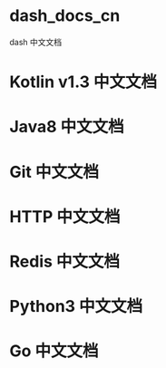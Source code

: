 # dash_docs_cn
dash 中文文档
# Kotlin v1.3 中文文档 
# Java8 中文文档
# Git 中文文档
# HTTP 中文文档
# Redis 中文文档
# Python3 中文文档
# Go 中文文档
